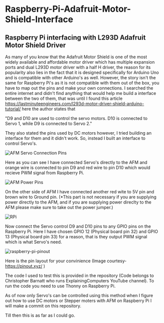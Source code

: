 # Raspberry-Pi-Adafruit-Motor-Shield-Interface
Raspberry Pi interfacing with L293D Adafruit Motor Shield Driver
-
As many of you know that the Adafruit Motor Shield is one of the most widely available and affordable motor driver which has multiple expansion ports and dual L293D motor driver with a half H driver, the reason for its popularity also lies in the fact that it is designed specifically for Arduino Uno and is compatible with other Arduino's as well. However, the story isn't the same for Raspberry Pi's as it is not compatible with them out of the box, you have to map out the pins and make your own connections. I searched the entire internet and didn't find anything that would help me build a interface between the two of them, that was until I found this article https://lastminuteengineers.com/l293d-motor-driver-shield-arduino-tutorial/ here the author states that 

"D9 and D10 are used to control the servo motors. D10 is connected to Servo 1, while D9 is connected to Servo 2."

They also stated the pins used by DC motors however, I tried building an interface for them and it didn't work. So, instead I built an interface to control Servo's.

![AFM Servo Connection Pins](https://github.com/lonewolf24/Raspberry-Pi-Adafruit-Motor-Shield-Interface/assets/68584884/13efb123-e3e7-4a20-a665-ce91bef60a21)

Here as you can see I have connected Servo's directly to the AFM and orange wire is connected to pin D9 and red wire to pin D10 which would recieve PWM signal from Raspberry Pi.

![AFM Power Pins](https://github.com/lonewolf24/Raspberry-Pi-Adafruit-Motor-Shield-Interface/assets/68584884/b6f9af67-a887-4f92-a9da-262b5b51b97c)

On the other side of AFM I have connected another red wite to 5V pin and brown wire to Ground pin. (*This part is not necessary if you are supplying power directly to the AFM, and if you are supplying power direclty to the AFM please make sure to take out the power jumper.)

![RPi](https://github.com/lonewolf24/Raspberry-Pi-Adafruit-Motor-Shield-Interface/assets/68584884/319bcf94-3af4-4905-a4ff-2d94fb9e516f)

Now connect the Servo control D9 and D10 pins to any GPIO pins on the Raspberry Pi.
Here I have chosen GPIO 12 (Physical board pin 32) and GPIO 13 (Physical board pin 33) for a reason, that is they output PWM signal which is what Servo's need.

![raspberry-pi-pinout](https://github.com/lonewolf24/Raspberry-Pi-Adafruit-Motor-Shield-Interface/assets/68584884/a66c5d6f-1797-4a53-a325-5ede309552b7)

Here is the pin layout for your convinience (Image courtesy- https://pinout.xyz/ )

The code I used to test this is provided in the repository (Code belongs to Christopher Barnatt who runs ExplainingComputers YouTube channel). To run the code you need to use Thonny on Raspberry Pi.

As of now only Servo's can be controlled using this method when I figure out how to use DC motors or Stepper moters with AFM on Raspberry Pi I will make a commit on this repository.

Till then this is as far as I could go.
